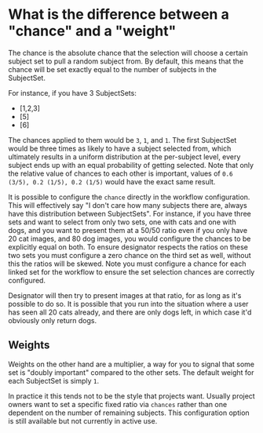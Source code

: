 # What is the difference between a "chance" and a "weight"

The chance is the absolute chance that the selection will choose a certain subject set to pull a random subject from. By default, this means that the chance will be set exactly equal to the number of subjects in the SubjectSet.

For instance, if you have 3 SubjectSets:

* [1,2,3]
* [5]
* [6]

The chances applied to them would be `3`, `1`, and `1`. The first SubjectSet would be three times as likely to have a subject selected from, which ultimately results in a uniform distribution at the per-subject level, every subject ends up with an equal probability of getting selected. Note that only the relative value of chances to each other is important, values of `0.6 (3/5), 0.2 (1/5), 0.2 (1/5)` would have the exact same result.

It is possible to configure the `chance` directly in the workflow configuration. This will effectively say "I don't care how many subjects there are, always have this distribution between SubjectSets". For instance, if you have three sets and want to select from only two sets, one with cats and one with dogs, and you want to present them at a 50/50 ratio even if you only have 20 cat images, and 80 dog images, you would configure the chances to be explicitly equal on both. To ensure designator respects the ratios on these two sets you must configure a zero chance on the third set as well, without this the ratios will be skewed. Note you must configure a chance for each linked set for the workflow to ensure the set selection chances are correctly configured.


Designator will then try to present images at that ratio, for as long as it's possible to do so. It is possible that you run into the situation where a user has seen all 20 cats already, and there are only dogs left, in which case it'd obviously only return dogs.

## Weights

Weights on the other hand are a multiplier, a way for you to signal that some set is "doubly important" compared to the other sets. The default weight for each SubjectSet is simply `1`.

In practice it this tends not to be the style that projects want. Usually
project owners want to set a specific fixed ratio via `chances` rather than one
dependent on the number of remaining subjects. This configuration option is
still available but not currently in active use.
